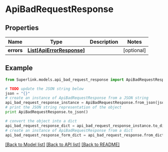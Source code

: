 # ApiBadRequestResponse


## Properties
Name | Type | Description | Notes
------------ | ------------- | ------------- | -------------
**errors** | [**List[ApiErrorResponse]**](ApiErrorResponse.md) |  | [optional] 

## Example

```python
from Superlink.models.api_bad_request_response import ApiBadRequestResponse

# TODO update the JSON string below
json = "{}"
# create an instance of ApiBadRequestResponse from a JSON string
api_bad_request_response_instance = ApiBadRequestResponse.from_json(json)
# print the JSON string representation of the object
print ApiBadRequestResponse.to_json()

# convert the object into a dict
api_bad_request_response_dict = api_bad_request_response_instance.to_dict()
# create an instance of ApiBadRequestResponse from a dict
api_bad_request_response_form_dict = api_bad_request_response.from_dict(api_bad_request_response_dict)
```
[[Back to Model list]](../README.md#documentation-for-models) [[Back to API list]](../README.md#documentation-for-api-endpoints) [[Back to README]](../README.md)



